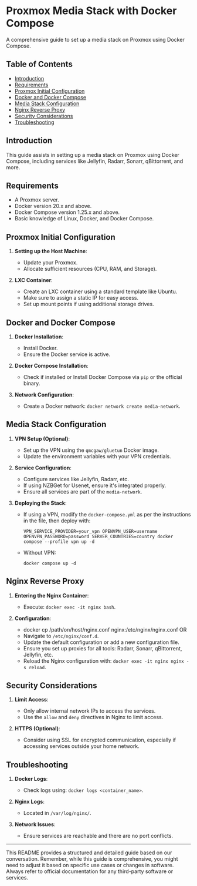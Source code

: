 
# Proxmox Media Stack with Docker Compose

A comprehensive guide to set up a media stack on Proxmox using Docker Compose.

## Table of Contents

- [Introduction](#introduction)
- [Requirements](#requirements)
- [Proxmox Initial Configuration](#proxmox-initial-configuration)
- [Docker and Docker Compose](#docker-and-docker-compose)
- [Media Stack Configuration](#media-stack-configuration)
- [Nginx Reverse Proxy](#nginx-reverse-proxy)
- [Security Considerations](#security-considerations)
- [Troubleshooting](#troubleshooting)

## Introduction

This guide assists in setting up a media stack on Proxmox using Docker Compose, including services like Jellyfin, Radarr, Sonarr, qBittorrent, and more.

## Requirements

- A Proxmox server.
- Docker version 20.x and above.
- Docker Compose version 1.25.x and above.
- Basic knowledge of Linux, Docker, and Docker Compose.

## Proxmox Initial Configuration

1. **Setting up the Host Machine**:
   - Update your Proxmox.
   - Allocate sufficient resources (CPU, RAM, and Storage).

2. **LXC Container**:
   - Create an LXC container using a standard template like Ubuntu.
   - Make sure to assign a static IP for easy access.
   - Set up mount points if using additional storage drives.

## Docker and Docker Compose

1. **Docker Installation**:
   - Install Docker.
   - Ensure the Docker service is active.

2. **Docker Compose Installation**:
   - Check if installed or Install Docker Compose via `pip` or the official binary.

3. **Network Configuration**:
   - Create a Docker network: `docker network create media-network`.

## Media Stack Configuration

1. **VPN Setup (Optional)**:
   - Set up the VPN using the `qmcgaw/gluetun` Docker image.
   - Update the environment variables with your VPN credentials.

2. **Service Configuration**:
   - Configure services like Jellyfin, Radarr, etc.
   - If using NZBGet for Usenet, ensure it's integrated properly.
   - Ensure all services are part of the `media-network`.

3. **Deploying the Stack**:
   - If using a VPN, modify the `docker-compose.yml` as per the instructions in the file, then deploy with:
   
     ```
     VPN_SERVICE_PROVIDER=your_vpn OPENVPN_USER=username OPENVPN_PASSWORD=password SERVER_COUNTRIES=country docker compose --profile vpn up -d
     ```

   - Without VPN:

     ```
     docker compose up -d
     ```

## Nginx Reverse Proxy

1. **Entering the Nginx Container**:
   - Execute: `docker exec -it nginx bash`.

2. **Configuration**:
   - docker cp /path/on/host/nginx.conf nginx:/etc/nginx/nginx.conf
  OR
   - Navigate to `/etc/nginx/conf.d`.
   - Update the default configuration or add a new configuration file.
   - Ensure you set up proxies for all tools: Radarr, Sonarr, qBittorrent, Jellyfin, etc.
   - Reload the Nginx configuration with: `docker exec -it nginx nginx -s reload`.

## Security Considerations

1. **Limit Access**:
   - Only allow internal network IPs to access the services.
   - Use the `allow` and `deny` directives in Nginx to limit access.

2. **HTTPS (Optional)**:
   - Consider using SSL for encrypted communication, especially if accessing services outside your home network.

## Troubleshooting

1. **Docker Logs**:
   - Check logs using: `docker logs <container_name>`.

2. **Nginx Logs**:
   - Located in `/var/log/nginx/`.

3. **Network Issues**:
   - Ensure services are reachable and there are no port conflicts.

---

This README provides a structured and detailed guide based on our conversation. Remember, while this guide is comprehensive, you might need to adjust it based on specific use cases or changes in software. Always refer to official documentation for any third-party software or services.
